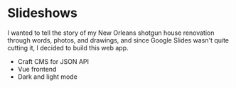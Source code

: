 # Slideshows

I wanted to tell the story of my New Orleans shotgun house renovation through words, photos, and drawings, and since Google Slides wasn't quite cutting it, I decided to build this web app.

- Craft CMS for JSON API
- Vue frontend
- Dark and light mode
